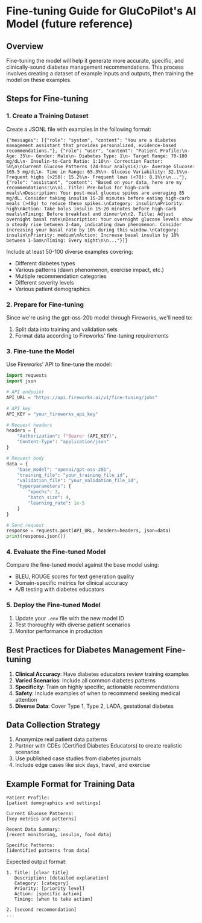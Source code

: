 # Fine-tuning Guide for GluCoPilot's AI Model (future reference)

## Overview

Fine-tuning the model will help it generate more accurate, specific, and clinically-sound diabetes management recommendations. This process involves creating a dataset of example inputs and outputs, then training the model on these examples.

## Steps for Fine-tuning

### 1. Create a Training Dataset

Create a JSONL file with examples in the following format:

```jsonl
{"messages": [{"role": "system", "content": "You are a diabetes management assistant that provides personalized, evidence-based recommendations."}, {"role": "user", "content": "Patient Profile:\n- Age: 35\n- Gender: Male\n- Diabetes Type: 1\n- Target Range: 70-180 mg/dL\n- Insulin-to-Carb Ratio: 1:10\n- Correction Factor: 50\n\nCurrent Glucose Patterns (24-hour analysis):\n- Average Glucose: 165.5 mg/dL\n- Time in Range: 65.3%\n- Glucose Variability: 32.1%\n- Frequent highs (>250): 15.2%\n- Frequent lows (<70): 8.1%\n\n..."}, {"role": "assistant", "content": "Based on your data, here are my recommendations:\n\n1. Title: Pre-bolus for high-carb meals\nDescription: Your post-meal glucose spikes are averaging 85 mg/dL. Consider taking insulin 15-20 minutes before eating high-carb meals (>40g) to reduce these spikes.\nCategory: insulin\nPriority: high\nAction: Take bolus insulin 15-20 minutes before high-carb meals\nTiming: Before breakfast and dinner\n\n2. Title: Adjust overnight basal rate\nDescription: Your overnight glucose levels show a steady rise between 2-4am, indicating dawn phenomenon. Consider increasing your basal rate by 10% during this window.\nCategory: insulin\nPriority: medium\nAction: Increase basal insulin by 10% between 1-5am\nTiming: Every night\n\n..."}]}
```

Include at least 50-100 diverse examples covering:
- Different diabetes types
- Various patterns (dawn phenomenon, exercise impact, etc.)
- Multiple recommendation categories
- Different severity levels
- Various patient demographics

### 2. Prepare for Fine-tuning

Since we're using the gpt-oss-20b model through Fireworks, we'll need to:

1. Split data into training and validation sets
2. Format data according to Fireworks' fine-tuning requirements

### 3. Fine-tune the Model

Use Fireworks' API to fine-tune the model:

```python
import requests
import json

# API endpoint
API_URL = "https://api.fireworks.ai/v1/fine-tuning/jobs"

# API key
API_KEY = "your_fireworks_api_key"

# Request headers
headers = {
    "Authorization": f"Bearer {API_KEY}",
    "Content-Type": "application/json"
}

# Request body
data = {
    "base_model": "openai/gpt-oss-20b",
    "training_file": "your_training_file_id",
    "validation_file": "your_validation_file_id",
    "hyperparameters": {
        "epochs": 3,
        "batch_size": 4,
        "learning_rate": 1e-5
    }
}

# Send request
response = requests.post(API_URL, headers=headers, json=data)
print(response.json())
```

### 4. Evaluate the Fine-tuned Model

Compare the fine-tuned model against the base model using:
- BLEU, ROUGE scores for text generation quality
- Domain-specific metrics for clinical accuracy
- A/B testing with diabetes educators

### 5. Deploy the Fine-tuned Model

1. Update your `.env` file with the new model ID
2. Test thoroughly with diverse patient scenarios
3. Monitor performance in production

## Best Practices for Diabetes Management Fine-tuning

1. **Clinical Accuracy**: Have diabetes educators review training examples
2. **Varied Scenarios**: Include all common diabetes patterns
3. **Specificity**: Train on highly specific, actionable recommendations
4. **Safety**: Include examples of when to recommend seeking medical attention
5. **Diverse Data**: Cover Type 1, Type 2, LADA, gestational diabetes

## Data Collection Strategy

1. Anonymize real patient data patterns
2. Partner with CDEs (Certified Diabetes Educators) to create realistic scenarios
3. Use published case studies from diabetes journals
4. Include edge cases like sick days, travel, and exercise

## Example Format for Training Data

```
Patient Profile:
[patient demographics and settings]

Current Glucose Patterns:
[key metrics and patterns]

Recent Data Summary:
[recent monitoring, insulin, food data]

Specific Patterns:
[identified patterns from data]
```

Expected output format:
```
1. Title: [clear title]
   Description: [detailed explanation]
   Category: [category]
   Priority: [priority level]
   Action: [specific action]
   Timing: [when to take action]

2. [second recommendation]
...
```
